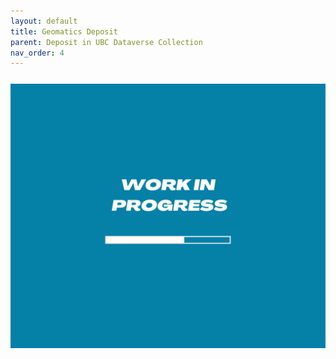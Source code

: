 ```yaml
---
layout: default
title: Geomatics Deposit
parent: Deposit in UBC Dataverse Collection
nav_order: 4
---
```


<p style="margin-top:25px">
<img src="figures/work-in-progress.png" width="600"/>
</p>




